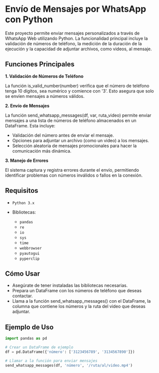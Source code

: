 # Envío de Mensajes por WhatsApp con Python
Este proyecto permite enviar mensajes personalizados a través de WhatsApp Web utilizando Python. La funcionalidad principal incluye la validación de números de teléfono, la medición de la duración de la ejecución y la capacidad de adjuntar archivos, como videos, al mensaje.

## Funciones Principales
**1. Validación de Números de Teléfono**

  La función is_valid_number(number) verifica que el número de teléfono tenga 10 dígitos, sea numérico y comience con '3'. Esto asegura que solo se envíen mensajes a números válidos.

**2. Envío de Mensajes**

  La función send_whatsapp_messages(df, var, ruta_video) permite enviar mensajes a una lista de números de teléfono almacenados en un DataFrame. Esta incluye:
  - Validación del número antes de enviar el mensaje.
  - Opciones para adjuntar un archivo (como un video) a los mensajes.
  - Selección aleatoria de mensajes promocionales para hacer la comunicación más dinámica.

**3. Manejo de Errores**

El sistema captura y registra errores durante el envío, permitiendo identificar problemas con números inválidos o fallos en la conexión.

## Requisitos
- `Python 3.x`
  
- Bibliotecas:
  - `pandas`
  - `re`
  - `io`
  - `sys`
  - `time`
  - `webbrowser`
  - `pyautogui`
  - `pyperclip`

    
## Cómo Usar
- Asegúrate de tener instaladas las bibliotecas necesarias.
- Prepara un DataFrame con los números de teléfono que deseas contactar.
- Llama a la función send_whatsapp_messages() con el DataFrame, la columna que contiene los números y la ruta del video que deseas adjuntar.

## Ejemplo de Uso

```python
import pandas as pd

# Crear un DataFrame de ejemplo
df = pd.DataFrame({'número': ['3123456789', '3134567890']})

# Llamar a la función para enviar mensajes
send_whatsapp_messages(df, 'número', '/ruta/al/video.mp4')
